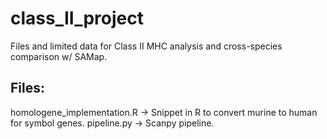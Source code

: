 # class_II_project
Files and limited data for Class II MHC analysis and cross-species comparison w/ SAMap.

## Files:
homologene_implementation.R -> Snippet in R to convert murine to human for symbol genes.
pipeline.py -> Scanpy pipeline.
